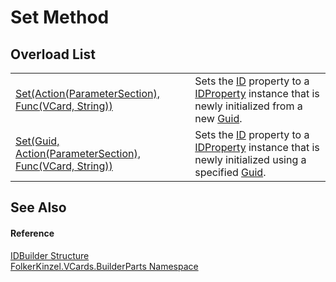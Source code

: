 # Set Method


## Overload List
<table>
<tr>
<td><a href="97d45704-6971-53f1-141b-71374e3133f7.md">Set(Action(ParameterSection), Func(VCard, String))</a></td>
<td>Sets the <a href="5913b05b-0099-90a2-2736-25ace1bce6f9.md">ID</a> property to a <a href="976990ab-bc51-466f-b529-08306073c8d1.md">IDProperty</a> instance that is newly initialized from a new <a href="https://learn.microsoft.com/dotnet/api/system.guid" target="_blank" rel="noopener noreferrer">Guid</a>.</td></tr>
<tr>
<td><a href="35cf61d7-c36d-3d12-50e3-e72b5541dd0f.md">Set(Guid, Action(ParameterSection), Func(VCard, String))</a></td>
<td>Sets the <a href="5913b05b-0099-90a2-2736-25ace1bce6f9.md">ID</a> property to a <a href="976990ab-bc51-466f-b529-08306073c8d1.md">IDProperty</a> instance that is newly initialized using a specified <a href="https://learn.microsoft.com/dotnet/api/system.guid" target="_blank" rel="noopener noreferrer">Guid</a>.</td></tr>
</table>

## See Also


#### Reference
<a href="ef92f0b4-701a-9cbc-b09d-9348cd91289a.md">IDBuilder Structure</a>  
<a href="30716183-7f69-ceb8-b5fe-4d9f23e7fd2b.md">FolkerKinzel.VCards.BuilderParts Namespace</a>  
